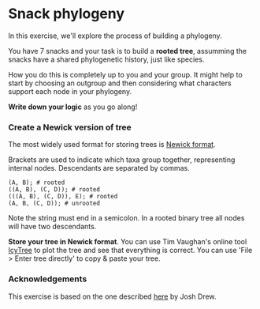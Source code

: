 # Snack phylogeny

In this exercise, we'll explore the process of building a phylogeny.

You have 7 snacks and your task is to build a **rooted tree**, assumming the snacks have a shared phylogenetic history, just like species.

How you do this is completely up to you and your group. It might help to start by choosing an outgroup and then considering what characters support each node in your phylogeny.

**Write down your logic** as you go along!

### Create a Newick version of tree

The most widely used format for storing trees is [Newick format](https://en.wikipedia.org/wiki/Newick_format). 

Brackets are used to indicate which taxa group together, representing internal nodes. Descendants are separated by commas.

```
(A, B); # rooted
((A, B), (C, D)); # rooted
(((A, B), (C, D)), E); # rooted
(A, B, (C, D)); # unrooted
```

Note the string must end in a semicolon.
In a rooted binary tree all nodes will have two descendants. 

**Store your tree in Newick format**. You can use Tim Vaughan's online tool [IcyTree](https://icytree.org) to plot the tree and see that everything is correct. You can use 'File > Enter tree directly' to copy & paste your tree.

### Acknowledgements

This exercise is based on the one described [here](https://labroides.wordpress.com/candy-phylogeny/) by Josh Drew. 
